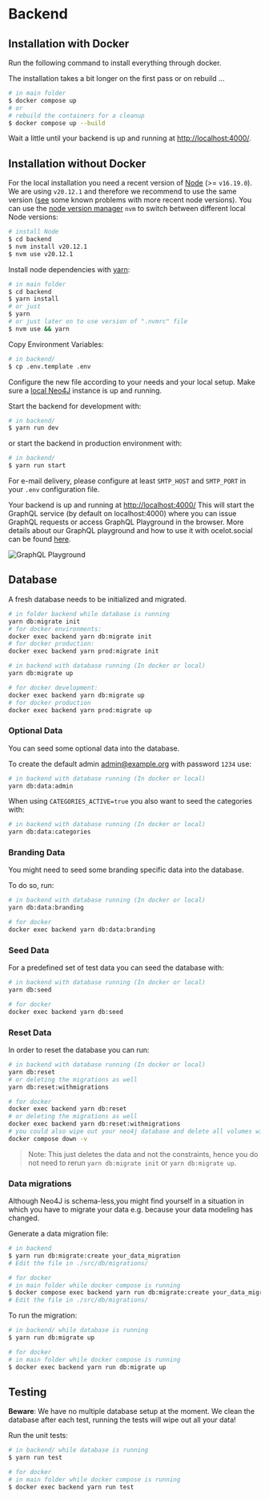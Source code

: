 # Backend

## Installation with Docker

Run the following command to install everything through docker.

The installation takes a bit longer on the first pass or on rebuild ...

```sh
# in main folder
$ docker compose up
# or
# rebuild the containers for a cleanup
$ docker compose up --build
```

Wait a little until your backend is up and running at [http://localhost:4000/](http://localhost:4000/).

## Installation without Docker

For the local installation you need a recent version of
[Node](https://nodejs.org/en/) (&gt;= `v16.19.0`). We are using
`v20.12.1` and therefore we recommend to use the same version
([see](https://github.com/Ocelot-Social-Community/Ocelot-Social/issues/4082)
some known problems with more recent node versions). You can use the
[node version manager](https://github.com/nvm-sh/nvm) `nvm` to switch
between different local Node versions:

```sh
# install Node
$ cd backend
$ nvm install v20.12.1
$ nvm use v20.12.1
```

Install node dependencies with [yarn](https://yarnpkg.com/en/):

```sh
# in main folder
$ cd backend
$ yarn install
# or just
$ yarn
# or just later on to use version of ".nvmrc" file
$ nvm use && yarn
```

Copy Environment Variables:

```sh
# in backend/
$ cp .env.template .env
```

Configure the new file according to your needs and your local setup. Make sure
a [local Neo4J](http://localhost:7474) instance is up and running.

Start the backend for development with:

```sh
# in backend/
$ yarn run dev
```

or start the backend in production environment with:

```sh
# in backend/
$ yarn run start
```

For e-mail delivery, please configure at least `SMTP_HOST` and `SMTP_PORT` in
your `.env` configuration file.

Your backend is up and running at [http://localhost:4000/](http://localhost:4000/)
This will start the GraphQL service \(by default on localhost:4000\) where you
can issue GraphQL requests or access GraphQL Playground in the browser.
More details about our GraphQL playground and how to use it with ocelot.social can be found [here](./src/graphql/GraphQL-Playground.md).

![GraphQL Playground](../.gitbook/assets/graphql-playground.png)

## Database

A fresh database needs to be initialized and migrated.

```sh
# in folder backend while database is running
yarn db:migrate init
# for docker environments:
docker exec backend yarn db:migrate init
# for docker production:
docker exec backend yarn prod:migrate init
```

```sh
# in backend with database running (In docker or local)
yarn db:migrate up

# for docker development:
docker exec backend yarn db:migrate up
# for docker production
docker exec backend yarn prod:migrate up
```

### Optional Data

You can seed some optional data into the database.

To create the default admin <admin@example.org> with password `1234` use:

```sh
# in backend with database running (In docker or local)
yarn db:data:admin
```

When using `CATEGORIES_ACTIVE=true` you also want to seed the categories with:

```sh
# in backend with database running (In docker or local)
yarn db:data:categories
```

### Branding Data

You might need to seed some branding specific data into the database.

To do so, run:

```sh
# in backend with database running (In docker or local)
yarn db:data:branding

# for docker
docker exec backend yarn db:data:branding
```

### Seed Data

For a predefined set of test data you can seed the database with:

```sh
# in backend with database running (In docker or local)
yarn db:seed

# for docker
docker exec backend yarn db:seed
```

### Reset Data

In order to reset the database you can run:

```sh
# in backend with database running (In docker or local)
yarn db:reset
# or deleting the migrations as well
yarn db:reset:withmigrations

# for docker
docker exec backend yarn db:reset
# or deleting the migrations as well
docker exec backend yarn db:reset:withmigrations
# you could also wipe out your neo4j database and delete all volumes with:
docker compose down -v
```

> Note: This just deletes the data and not the constraints, hence you do not need to rerun `yarn db:migrate init` or `yarn db:migrate up`.

### Data migrations

Although Neo4J is schema-less,you might find yourself in a situation in which
you have to migrate your data e.g. because your data modeling has changed.

Generate a data migration file:

```sh
# in backend
$ yarn run db:migrate:create your_data_migration
# Edit the file in ./src/db/migrations/

# for docker
# in main folder while docker compose is running
$ docker compose exec backend yarn run db:migrate:create your_data_migration
# Edit the file in ./src/db/migrations/
```

To run the migration:

```sh
# in backend/ while database is running
$ yarn run db:migrate up

# for docker
# in main folder while docker compose is running
$ docker exec backend yarn run db:migrate up
```

## Testing

**Beware**: We have no multiple database setup at the moment. We clean the
database after each test, running the tests will wipe out all your data!

Run the unit tests:

```sh
# in backend/ while database is running
$ yarn run test

# for docker
# in main folder while docker compose is running
$ docker exec backend yarn run test
```
